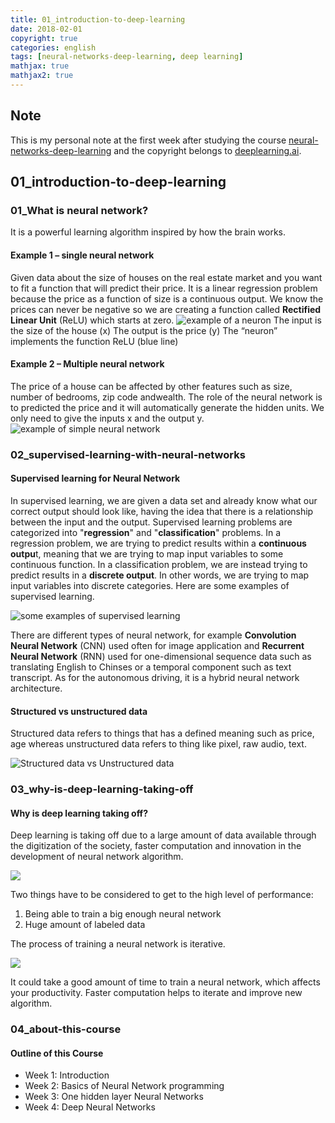 ```yaml
---
title: 01_introduction-to-deep-learning
date: 2018-02-01
copyright: true
categories: english
tags: [neural-networks-deep-learning, deep learning]
mathjax: true
mathjax2: true
---
```


## Note
This is my personal note at the first week after studying the course [neural-networks-deep-learning](https://www.coursera.org/learn/neural-networks-deep-learning/) and the copyright belongs to [deeplearning.ai](https://www.deeplearning.ai/).

## 01_introduction-to-deep-learning

### 01_What is neural network?
It is a powerful learning algorithm inspired by how the brain works.
#### Example 1 – single neural network
Given data about the size of houses on the real estate market and you want to fit a function that will predict their price. It is a linear regression problem because the price as a function of size is a continuous output.
We know the prices can never be negative so we are creating a function called **Rectified Linear Unit** (ReLU) which starts at zero.
![example of a neuron](http://pkaunwk1s.bkt.clouddn.com/gitpage/deeplearning.ai/neural-networks-deep-learning/01_introduction-to-deep-learning/1.png)
The input is the size of the house (x)
The output is the price (y)
The “neuron” implements the function ReLU (blue line)
#### Example 2 – Multiple neural network
The price of a house can be affected by other features such as size, number of bedrooms, zip code andwealth. The role of the neural network is to predicted the price and it will automatically generate the hidden units. We only need to give the inputs x and the output y.
![example of simple neural network](http://pkaunwk1s.bkt.clouddn.com/gitpage/deeplearning.ai/neural-networks-deep-learning/01_introduction-to-deep-learning/2.png)

### 02_supervised-learning-with-neural-networks

#### Supervised learning for Neural Network
In supervised learning, we are given a data set and already know what our correct output should look like, having the idea that there is a relationship between the input and the output.
Supervised learning problems are categorized into "**regression**" and "**classification**" problems. In a regression problem, we are trying to predict results within a **continuous outpu**t, meaning that we are trying to map input variables to some continuous function. In a classification problem, we are instead trying to predict results in a **discrete output**. In other words, we are trying to map input variables into discrete categories.
Here are some examples of supervised learning.

![some examples of supervised learning](http://pkaunwk1s.bkt.clouddn.com/gitpage/deeplearning.ai/neural-networks-deep-learning/01_introduction-to-deep-learning/3.png)

There are different types of neural network, for example **Convolution Neural Network** (CNN) used often for image application and **Recurrent Neural Network** (RNN) used for one-dimensional sequence data such as translating English to Chinses or a temporal component such as text transcript. As for the autonomous driving, it is a hybrid neural network architecture.
#### Structured vs unstructured data
Structured data refers to things that has a defined meaning such as price, age whereas unstructured data refers to thing like pixel, raw audio, text.

![Structured data vs Unstructured data](http://pkaunwk1s.bkt.clouddn.com/gitpage/deeplearning.ai/neural-networks-deep-learning/01_introduction-to-deep-learning/4.png)

### 03_why-is-deep-learning-taking-off

#### Why is deep learning taking off?
Deep learning is taking off due to a large amount of data available through the digitization of the society, faster computation and innovation in the development of neural network algorithm.

![](http://pkaunwk1s.bkt.clouddn.com/gitpage/deeplearning.ai/neural-networks-deep-learning/01_introduction-to-deep-learning/5.png)

Two things have to be considered to get to the high level of performance:
1. Being able to train a big enough neural network
2. Huge amount of labeled data

The process of training a neural network is iterative.

![](http://pkaunwk1s.bkt.clouddn.com/gitpage/deeplearning.ai/neural-networks-deep-learning/01_introduction-to-deep-learning/6.png)

It could take a good amount of time to train a neural network, which affects your productivity. Faster computation helps to iterate and improve new algorithm.

### 04_about-this-course

#### Outline of this Course

* Week 1: Introduction
* Week 2: Basics of Neural Network programming 
* Week 3: One hidden layer Neural Networks
* Week 4: Deep Neural Networks









